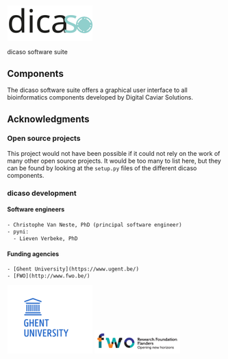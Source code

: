 <img title="dicaso suite logo" src="logos/dicaso-suite.svg" width="200">

dicaso software suite

## Components

The dicaso software suite offers a graphical user interface to all bioinformatics components
developed by Digital Caviar Solutions.

## Acknowledgments

### Open source projects

This project would not have been possible if it could not rely on the work of many
other open source projects. It would be too many to list here, but they can be found
by looking at the `setup.py` files of the different dicaso components.

### dicaso development

#### Software engineers

    - Christophe Van Neste, PhD (principal software engineer)
    - pyni:
      - Lieven Verbeke, PhD

#### Funding agencies

    - [Ghent University](https://www.ugent.be/)
    - [FWO](http://www.fwo.be/)

<img title="FWO logo" src="logos/ugent_logo_web.png" width="200">
<img title="FWO logo" src="logos/fwo_logo_web.png" width="200">


